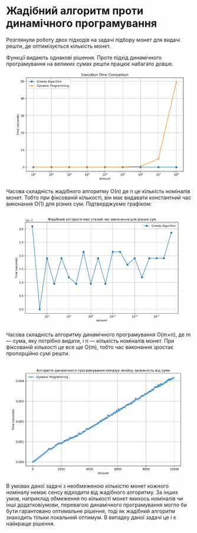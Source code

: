 # Жадібний алгоритм проти динамічного програмування
Розглянули роботу двох підходів на задачі підбору монет для видачі решти,
де оптимізується кількість монет.

Функції видають однакові рішення. Проте підхід динамічного програмування
на великих сумах решти працює набагато довше. 
![img.png](img.png)

Часова складність жадібного алгоритму О(n) де n це кількість номіналів монет.
Тобто при фіксованій кількості, він має видавати константний час виконання О(1)
для різних сум. Підтверджуємо графіком:

![img_1.png](img_1.png)

Часова складність алгоритму динамічного програмування O(m×n), де m — сума,
яку потрібно видати, і n — кількість номіналів монет. При фіксованій кількості 
це все ще O(m), тобто час виконання зростає пропорційно сумі решти.

![img_2.png](img_2.png)

В умовах даної задачі з необмеженою кількістю монет кожного номіналу немає
сенсу відходити від жадібного алгоритму. За інших умов, наприклад обмеження
по кількості монет якихось номіналів чи інші додатковіумови, перевагою динамічного
програмування могло би бути гарантовано оптимальне рішення, тоді як жадібний
алгоритм знаходить тільки локальний оптимум. В випадку даної задачі це і є
найкраще рішення.
